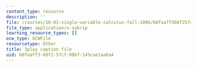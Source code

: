 ```yaml
---
content_type: resource
description: ''
file: /courses/18-01-single-variable-calculus-fall-2006/b0faaff360f257cf98bf145cae1aa6a4_YN7k_bXXggY.vtt
file_type: application/x-subrip
learning_resource_types: []
ocw_type: OCWFile
resourcetype: Other
title: 3play caption file
uid: b0faaff3-60f2-57cf-98bf-145cae1aa6a4
---
```

